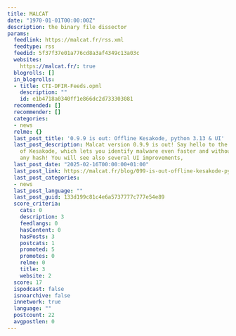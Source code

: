 ```yaml
---
title: MALCAT
date: "1970-01-01T00:00:00Z"
description: the binary file dissector
params:
  feedlink: https://malcat.fr/rss.xml
  feedtype: rss
  feedid: 5f37f37e01a776cd8a3af4349c13a03c
  websites:
    https://malcat.fr/: true
  blogrolls: []
  in_blogrolls:
  - title: CTI-DFIR-Feeds.opml
    description: ""
    id: e1b4718a0340ff1e866dc2d733303081
  recommended: []
  recommender: []
  categories:
  - news
  relme: {}
  last_post_title: '0.9.9 is out: Offline Kesakode, python 3.13 & UI'
  last_post_description: Malcat version 0.9.9 is out! Say hello to the offline version
    of Kesakode, which lets you identify malware even faster and without uploading
    any hash! You will see also several UI improvements,
  last_post_date: "2025-02-16T00:00:00+01:00"
  last_post_link: https://malcat.fr/blog/099-is-out-offline-kesakode-python-313-ui/
  last_post_categories:
  - news
  last_post_language: ""
  last_post_guid: 133d199c81c4e6a5737777c777e54e89
  score_criteria:
    cats: 0
    description: 3
    feedlangs: 0
    hasContent: 0
    hasPosts: 3
    postcats: 1
    promoted: 5
    promotes: 0
    relme: 0
    title: 3
    website: 2
  score: 17
  ispodcast: false
  isnoarchive: false
  innetwork: true
  language: ""
  postcount: 22
  avgpostlen: 0
---
```

